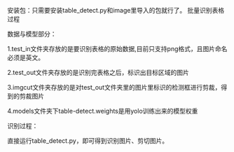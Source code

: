 安装包：只需要安装table_detect.py和image里导入的包就行了。
批量识别表格过程

数据与模型部分：

1.test_in文件夹存放的是要识别表格的原始数据,目前只支持png格式，且图片命名必须是英文。

2.test_out文件夹存放的是识别完表格之后，标识出目标区域的图片

3.imgcut文件夹存放的是对test_out文件夹里的图片里标识的检测框进行剪裁，得到的剪裁图片

4.models文件夹下table-detect.weights是用yolo训练出来的模型权重

识别过程：

直接运行table_detect.py，即可得到识别图片、剪切图片。

